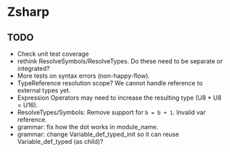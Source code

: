 ﻿# Zsharp

## TODO

- Check unit test coverage
- rethink ResolveSymbols/ResolveTypes. Do these need to be separate or integrated?
- More tests on syntax errors (non-happy-flow).
- TypeReference resolution scope? We cannot handle reference to external types yet.
- Expression Operators may need to increase the resulting type (U8 * U8 = U16).
- ResolveTypes/Symbols: Remove support for `b = b + 1`. Invalid var reference.
- grammar: fix how the dot works in module_name.
- grammar: change Variable_def_typed_init so it can reuse Variable_def_typed (as child)?
